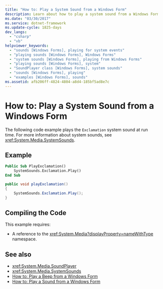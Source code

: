```yaml
---
title: "How to: Play a System Sound from a Windows Form"
description: Learn about how to play a system sound from a Windows Form by means of Visual Basic and C# code examples.
ms.date: "03/30/2017"
ms.service: dotnet-framework
ms.update-cycle: 1825-days
dev_langs:
  - "csharp"
  - "vb"
helpviewer_keywords:
  - "sounds [Windows Forms], playing for system events"
  - "playing sounds [Windows Forms], Windows Forms"
  - "system sounds [Windows Forms], playing from Windows Forms"
  - "playing sounds [Windows Forms], system"
  - "SoundPlayer class [Windows Forms], system sounds"
  - "sounds [Windows Forms], playing"
  - "examples [Windows Forms], sounds"
ms.assetid: afb206ff-4824-4804-a8d4-185bf5ad8e7c
---
```

# How to: Play a System Sound from a Windows Form

The following code example plays the `Exclamation` system sound at run time. For more information about system sounds, see <xref:System.Media.SystemSounds>.

## Example

```vb
Public Sub PlayExclamation()
    SystemSounds.Exclamation.Play()
End Sub
```

```csharp
public void playExclamation()
{
    SystemSounds.Exclamation.Play();
}
```

## Compiling the Code

This example requires:

- A reference to the <xref:System.Media?displayProperty=nameWithType> namespace.

## See also

- <xref:System.Media.SoundPlayer>
- <xref:System.Media.SystemSounds>
- [How to: Play a Beep from a Windows Form](how-to-play-a-beep-from-a-windows-form.md)
- [How to: Play a Sound from a Windows Form](how-to-play-a-sound-from-a-windows-form.md)
